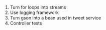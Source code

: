 1. Turn for loops into streams
2. Use logging framework
3. Turn gson into a bean used in tweet service
4. Controller tests
